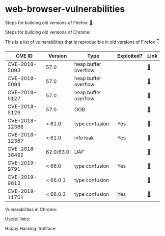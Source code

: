 # web-browser-vulnerabilities

Steps for building old versions of Firefox: [:link:](Firefox/)

Steps for building old versions of Chrome:


This is a list of vulnerabilities that is reproducible in old versions of Firefox :point_down:

| CVE ID  | Version | Type | Exploited? | Link|
| ---| --- | ---| ---| --- |
| CVE-2018-5093  | 57.0  | heap buffer overflow | |[:link:](Firefox/CVE-2018-5093)|
| CVE-2018-5094  | 57.0  | heap buffer overflow | | [:link:](Firefox/CVE-2018-5094)|
| CVE-2018-5127  | 57.0  | heap buffer overflow | |[:link:](Firefox/CVE-2018-5127)|
| CVE-2018-5129  | 57.0  | OOB | |[:link:](Firefox/CVE-2018-5129)|
| CVE-2018-12386  | < 61.0  | type confusion | Yes |[:link:](Firefox/CVE-2018-12386)|
| CVE-2018-12387  | < 61.0 | info leak | Yes |[:link:](Firefox/CVE-2018-12387)|
| CVE-2018-18492  | 62.0/63.0 | UAF | |[:link:](Firefox/CVE-2018-18492)|
| CVE-2019-9791 | < 66.0 | type confusion | Yes |[:link:](Firefox/CVE-2019-9791)|
| CVE-2019-9813 | < 66.0.1 | type confusion | |[:link:](Firefox/CVE-2019-9813)|
| CVE-2019-11701 | < 66.0.3 | type confusion | Yes |[:link:](Firefox/CVE-2019-11701)|


Vulnerabilities in Chrome:


Useful links:

Happy Hacking :trollface: